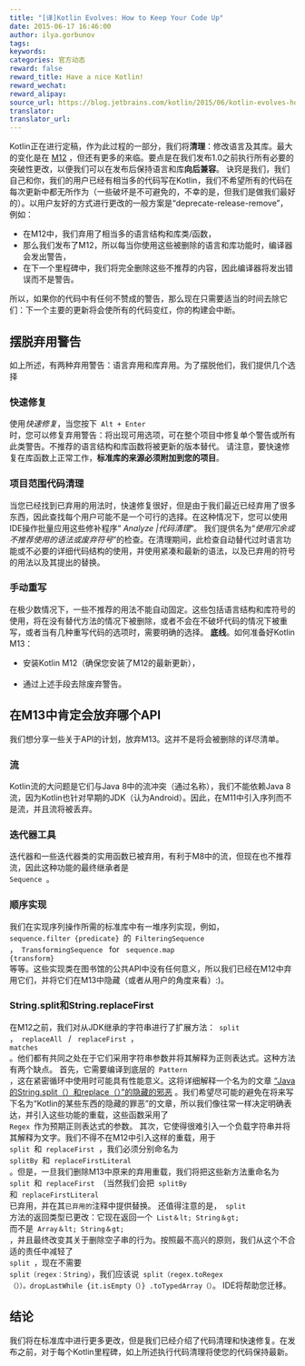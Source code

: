 ```yaml
---
title: "[译]Kotlin Evolves: How to Keep Your Code Up"
date: 2015-06-17 16:46:00
author: ilya.gorbunov
tags:
keywords:
categories: 官方动态
reward: false
reward_title: Have a nice Kotlin!
reward_wechat:
reward_alipay:
source_url: https://blog.jetbrains.com/kotlin/2015/06/kotlin-evolves-how-to-keep-your-code-up/
translator:
translator_url:
---
```


Kotlin正在进行定稿，作为此过程的一部分，我们将<strong>清理</strong>：修改语言及其库。最大的变化是在 [M12](http://blog.jetbrains.com/kotlin/2015/05/kotlin-m12-is-out/) ，但还有更多的来临。要点是在我们发布1.0之前执行所有必要的突破性更改，以便我们可以在发布后保持语言和库<strong>向后兼容</strong>。
诀窍是我们，我们自己和你，我们的用户已经有相当多的代码写在Kotlin，我们不希望所有的代码在每次更新中都无所作为（一些破坏是不可避免的，不幸的是，但我们是做我们最好的）。以用户友好的方式进行更改的一般方案是“deprecate-release-remove”，例如：

* 在M12中，我们弃用了相当多的语言结构和库类/函数，
* 那么我们发布了M12，所以每当你使用这些被删除的语言和库功能时，编译器会发出警告，
* 在下一个里程碑中，我们将完全删除这些不推荐的内容，因此编译器将发出错误而不是警告。

所以，如果你的代码中有任何不赞成的警告，那么现在只需要适当的时间去除它们</strong>：下一个主要的更新将会使所有的代码变红，你的构建会中断。
## 摆脱弃用警告

如上所述，有两种弃用警告：语言弃用和库弃用。为了摆脱他们，我们提供几个选择
<span id =“more-2358”> </span>
### 快速修复

使用<em>快速修复</em>，当您按下<code> Alt + Enter </code>时，您可以修复弃用警告：将出现可用选项，可在整个项目中修复单个警告或所有此类警告。不推荐的语言结构和库函数将被更新的版本替代。
请注意，要快速修复在库函数上正常工作，<strong>标准库的来源必须附加到您的项目</strong>。
### 项目范围代码清理

当您已经找到已弃用的用法时，快速修复很好，但是由于我们最近已经弃用了很多东西，因此查找每个用户可能不是一个可行的选择。在这种情况下，您可以使用IDE操作批量应用这些修补程序“<em> Analyze |代码清理</em>“。
我们提供名为“<em>使用冗余或不推荐使用的语法或废弃符号</em>”的检查。在清理期间，此检查自动替代过时语言功能或不必要的详细代码结构的使用，并使用紧凑和最新的语法，以及已弃用的符号的用法以及其提出的替换。
### 手动重写

在极少数情况下，一些不推荐的用法不能自动固定。这些包括语言结构和库符号的使用，将在没有替代方法的情况下被删除，或者不会在不破坏代码的情况下被重写，或者当有几种重写代码的选项时，需要明确的选择。
<strong>底线</strong>。如何准备好Kotlin M13：<br/>
 - 安装Kotlin M12（确保您安装了M12的最新更新），<br/> <br/>
 - 通过上述手段去除废弃警告。
## 在M13中肯定会放弃哪个API

我们想分享一些关于API的计划，放弃M13。这并不是将会被删除的详尽清单。
### 流

Kotlin流的大问题是它们与Java 8中的流冲突（通过名称），我们不能依赖Java 8流，因为Kotlin也针对早期的JDK（认为Android）。因此，在M11中引入序列而不是流，并且流将被丢弃。
### 迭代器工具

迭代器和一些迭代器类的实用函数已被弃用，有利于M8中的流，但现在也不推荐流，因此这种功能的最终继承者是<code> Sequence </code>。
### 顺序实现

我们在实现序列操作所需的标准库中有一堆序列实现，例如，<code> sequence.filter {predicate} </code>的<code> FilteringSequence </code>，<code> TransformingSequence </code > for <code> sequence.map {transform} </code>等等。这些实现类在图书馆的公共API中没有任何意义，所以我们已经在M12中弃用它们，并将它们在M13中隐藏（或者从用户的角度来看）:)。
### String.split和String.replaceFirst

在M12之前，我们对从JDK继承的字符串进行了扩展方法：<code> split </code>，<code> replaceAll </code> / <code> replaceFirst </code>，<code> matches </code>。他们都有共同之处在于它们采用字符串参数并将其解释为正则表达式。这种方法有两个缺点。
首先，它需要编译到底层的<code> Pattern </code>，这在紧密循环中使用时可能具有性能意义。这将详细解释一个名为的文章 [“Java的String.split（）和replace（）”的隐藏的邪恶](http://chrononsystems.com/blog/hidden-evils-of-javas-stringsplit-and-stringr) 。我们希望尽可能的避免在将来写下名为“Kotlin的某些东西的隐藏的罪恶”的文章，所以我们像往常一样决定明确表达，并引入这些功能的重载，这些函数采用了<code> Regex </code >作为预期正则表达式的参数。
其次，它使得很难引入一个负载字符串并将其解释为文字。我们不得不在M12中引入这样的重载，用于<code> split </code>和<code> replaceFirst </code>，我们必须分别命名为<code> splitBy </code>和<code> replaceFirstLiteral </code>。但是，一旦我们删除M13中原来的弃用重载，我们将把这些新方法重命名为<code> split </code>和<code> replaceFirst </code>（当然我们会把<code > splitBy </code>和<code> replaceFirstLiteral </code>已弃用，并在其<code>已弃用的</code>注释中提供替换。
还值得注意的是，<code> split </code>方法的返回类型已更改：它现在返回一个<code> List＆lt; String＆gt; </code>而不是<code> Array＆lt; String＆gt; </code >，并且最终改变其关于删除空子串的行为。按照最不高兴的原则，我们从这个不合适的责任中减轻了<code> split </code>，现在不需要<code> split（regex：String）</code>，我们应该说<code> split（regex.toRegex （））。dropLastWhile {it.isEmpty（）} .toTypedArray（）</code>。 IDE将帮助您迁移。
## 结论

我们将在标准库中进行更多更改，但是我们已经介绍了代码清理和快速修复。在发布之前，对于每个Kotlin里程碑，如上所述执行代码清理将使您的代码保持最新。
